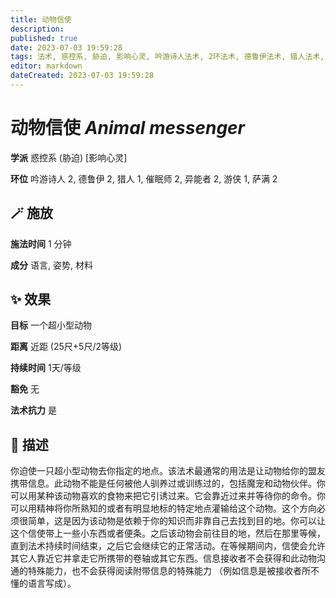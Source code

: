 ```yaml
---
title: 动物信使
description: 
published: true
date: 2023-07-03 19:59:28
tags: 法术, 惑控系, 胁迫, 影响心灵, 吟游诗人法术, 2环法术, 德鲁伊法术, 猎人法术, 1环法术, 催眠师法术, 异能者法术, 游侠法术, 萨满法术
editor: markdown
dateCreated: 2023-07-03 19:59:28
---
```


# **动物信使** *Animal messenger*

**学派** 惑控系 (胁迫) \[影响心灵\] 

**环位** 吟游诗人 2, 德鲁伊 2, 猎人 1, 催眠师 2, 异能者 2, 游侠 1, 萨满 2

## 🪄 施放

**施法时间** 1 分钟

**成分** 语言, 姿势, 材料

## ✨ 效果 

**目标** 一个超小型动物 

**距离** 近距 (25尺+5尺/2等级)  

**持续时间** 1天/等级 

**豁免** 无

**法术抗力** 是

## 📖 描述

你迫使一只超小型动物去你指定的地点。该法术最通常的用法是让动物给你的盟友携带信息。此动物不能是任何被他人驯养过或训练过的，包括魔宠和动物伙伴。你可以用某种该动物喜欢的食物来把它引诱过来。它会靠近过来并等待你的命令。你可以用精神将你所熟知的或者有明显地标的特定地点灌输给这个动物。这个方向必须很简单，这是因为该动物是依赖于你的知识而非靠自己去找到目的地。你可以让这个信使带上一些小东西或者便条。之后该动物会前往目的地，然后在那里等候，直到法术持续时间结束，之后它会继续它的正常活动。在等候期间内，信使会允许其它人靠近它并拿走它所携带的卷轴或其它东西。信息接收者不会获得和此动物沟通的特殊能力，也不会获得阅读附带信息的特殊能力 （例如信息是被接收者所不懂的语言写成）。
    